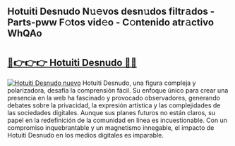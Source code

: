 ## Hotuiti Desnudo N𝚞𝚎vos desn𝚞dos filtr𝚊dos - Parts-pww F𝚘tos vid𝚎o - C𝚘ntenido atr𝚊ctivo WhQAo

# <h2><a href="http://mb2i6h.tromn.icu/?c=Hotuiti+Desnudo">🔗👉👉👉 Hotuiti Desnudo 🔗🔗</a></h2>

[![Hotuiti Desnudo nuevo](https://i.imgur.com/pEAQMta.gif)](http://mb2i6h.tromn.icu/?c=Hotuiti+Desnudo)
Hotuiti Desnudo, una figura compleja y polarizadora, desafía la comprensión fácil. Su enfoque único para crear una presencia en la web ha fascinado y provocado observadores, generando debates sobre la privacidad, la expresión artística y las complejidades de las sociedades digitales. Aunque sus planes futuros no están claros, su papel en la redefinición de la comunidad en línea es incuestionable. Con un compromiso inquebrantable y un magnetismo innegable, el impacto de Hotuiti Desnudo en los medios digitales es imparable.
